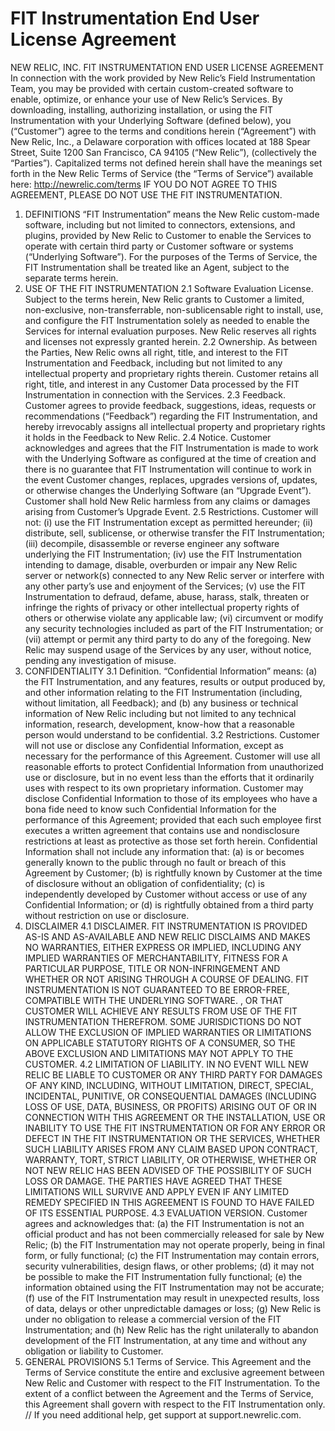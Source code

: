 # FIT Instrumentation End User License Agreement
NEW RELIC, INC. FIT INSTRUMENTATION END USER LICENSE AGREEMENT In connection
with the work provided by New Relic’s Field Instrumentation Team, you may be
provided with certain custom-created software to enable, optimize, or enhance
your use of New Relic’s Services. By downloading, installing, authorizing
installation, or using the FIT Instrumentation with your Underlying Software
(defined below), you (“Customer”) agree to the terms and conditions herein
(“Agreement”) with New Relic, Inc., a Delaware corporation with offices located
at 188 Spear Street, Suite 1200 San Francisco, CA 94105 (“New Relic”),
(collectively the “Parties”). Capitalized terms not defined herein shall have
the meanings set forth in the New Relic Terms of Service (the “Terms of
Service”) available here: http://newrelic.com/terms 
IF YOU DO NOT AGREE TO THIS AGREEMENT, PLEASE DO NOT USE THE FIT INSTRUMENTATION.
1. DEFINITIONS 
“FIT Instrumentation” means the New Relic custom-made software,
including but not limited to connectors, extensions, and plugins, provided by
New Relic to Customer to enable the Services to operate with certain third party
or Customer software or systems (“Underlying Software”). For the purposes of the
Terms of Service, the FIT Instrumentation shall be treated like an Agent,
subject to the separate terms herein.
2. USE OF THE FIT INSTRUMENTATION
2.1 Software Evaluation License. Subject to the terms herein, New Relic grants
to Customer a limited, non-exclusive, non-transferrable, non-sublicensable right
to install, use, and configure the FIT Instrumentation solely as needed to
enable the Services for internal evaluation purposes. New Relic reserves all
rights and licenses not expressly granted herein.
2.2 Ownership. As between the Parties, New Relic owns all right, title, and
interest to the FIT Instrumentation and Feedback, including but not limited to
any intellectual property and proprietary rights therein. Customer retains all
right, title, and interest in any Customer Data processed by the FIT
Instrumentation in connection with the Services.
2.3 Feedback. Customer agrees to provide feedback, suggestions, ideas, requests
or recommendations (“Feedback”) regarding the FIT Instrumentation, and hereby
irrevocably assigns all intellectual property and proprietary rights it holds in
the Feedback to New Relic.
2.4 Notice. Customer acknowledges and agrees that the FIT Instrumentation is
made to work with the Underlying Software as configured at the time of creation
and there is no guarantee that FIT Instrumentation will continue to work in the
event Customer changes, replaces, upgrades versions of, updates, or otherwise
changes the Underlying Software (an “Upgrade Event”). Customer shall hold New
Relic harmless from any claims or damages arising from Customer’s Upgrade Event.
2.5 Restrictions. Customer will not: (i) use the FIT Instrumentation except as
permitted hereunder; (ii) distribute, sell, sublicense, or otherwise transfer
the FIT Instrumentation; (iii) decompile, disassemble or reverse engineer any
software underlying the FIT Instrumentation; (iv) use the FIT Instrumentation
intending to damage, disable, overburden or impair any New Relic server or
network(s) connected to any New Relic server or interfere with any other party’s
use and enjoyment of the Services; (v) use the FIT Instrumentation to defraud,
defame, abuse, harass, stalk, threaten or infringe the rights of privacy or
other intellectual property rights of others or otherwise violate any applicable
law; (vi) circumvent or modify any security technologies included as part of the
FIT Instrumentation; or (vii) attempt or permit any third party to do any of the
foregoing. New Relic may suspend usage of the Services by any user, without
notice, pending any investigation of misuse.
3. CONFIDENTIALITY
3.1 Definition. “Confidential Information” means: (a) the FIT Instrumentation,
and any features, results or output produced by, and other information relating
to the FIT Instrumentation (including, without limitation, all Feedback); and
(b) any business or technical information of New Relic including but not limited
to any technical information, research, development, know-how that a reasonable
person would understand to be confidential.
3.2 Restrictions. Customer will not use or disclose any Confidential
Information, except as necessary for the performance of this Agreement. Customer
will use all reasonable efforts to protect Confidential Information from
unauthorized use or disclosure, but in no event less than the efforts that it
ordinarily uses with respect to its own proprietary information. Customer may
disclose Confidential Information to those of its employees who have a bona fide
need to know such Confidential Information for the performance of this
Agreement; provided that each such employee first executes a written agreement
that contains use and nondisclosure restrictions at least as protective as those
set forth herein. Confidential Information shall not include any information
that: (a) is or becomes generally known to the public through no fault or breach
of this Agreement by Customer; (b) is rightfully known by Customer at the time
of disclosure without an obligation of confidentiality; (c) is independently
developed by Customer without access or use of any Confidential Information; or
(d) is rightfully obtained from a third party without restriction on use or
disclosure.
4. DISCLAIMER
4.1 DISCLAIMER. FIT INSTRUMENTATION IS PROVIDED AS-IS AND AS-AVAILABLE AND NEW
RELIC DISCLAIMS AND MAKES NO WARRANTIES, EITHER EXPRESS OR IMPLIED, INCLUDING
ANY IMPLIED WARRANTIES OF MERCHANTABILITY, FITNESS FOR A PARTICULAR PURPOSE,
TITLE OR NON-INFRINGEMENT AND WHETHER OR NOT ARISING THROUGH A COURSE OF
DEALING. FIT INSTRUMENTATION IS NOT GUARANTEED TO BE ERROR-FREE, COMPATIBLE WITH
THE UNDERLYING SOFTWARE. , OR THAT CUSTOMER WILL ACHIEVE ANY RESULTS FROM USE OF
THE FIT INSTRUMENTATION THEREFROM. SOME JURISDICTIONS DO NOT ALLOW THE EXCLUSION
OF IMPLIED WARRANTIES OR LIMITATIONS ON APPLICABLE STATUTORY RIGHTS OF A
CONSUMER, SO THE ABOVE EXCLUSION AND LIMITATIONS MAY NOT APPLY TO THE CUSTOMER.
4.2 LIMITATION OF LIABILITY. IN NO EVENT WILL NEW RELIC BE LIABLE TO CUSTOMER OR
ANY THIRD PARTY FOR DAMAGES OF ANY KIND, INCLUDING, WITHOUT LIMITATION, DIRECT,
SPECIAL, INCIDENTAL, PUNITIVE, OR CONSEQUENTIAL DAMAGES (INCLUDING LOSS OF USE,
DATA, BUSINESS, OR PROFITS) ARISING OUT OF OR IN CONNECTION WITH THIS AGREEMENT
OR THE INSTALLATION, USE OR INABILITY TO USE THE FIT INSTRUMENTATION OR FOR ANY
ERROR OR DEFECT IN THE FIT INSTRUMENTATION OR THE SERVICES, WHETHER SUCH
LIABILITY ARISES FROM ANY CLAIM BASED UPON CONTRACT, WARRANTY, TORT, STRICT
LIABILITY, OR OTHERWISE, WHETHER OR NOT NEW RELIC HAS BEEN ADVISED OF THE
POSSIBILITY OF SUCH LOSS OR DAMAGE. THE PARTIES HAVE AGREED THAT THESE
LIMITATIONS WILL SURVIVE AND APPLY EVEN IF ANY LIMITED REMEDY SPECIFIED IN THIS
AGREEMENT IS FOUND TO HAVE FAILED OF ITS ESSENTIAL PURPOSE.
4.3 EVALUATION VERSION. Customer agrees and acknowledges that: (a) the FIT
Instrumentation is not an official product and has not been commercially
released for sale by New Relic; (b) the FIT Instrumentation may not operate
properly, being in final form, or fully functional; (c) the FIT Instrumentation
may contain errors, security vulnerabilities, design flaws, or other problems;
(d) it may not be possible to make the FIT Instrumentation fully functional; (e)
the information obtained using the FIT Instrumentation may not be accurate; (f)
use of the FIT Instrumentation may result in unexpected results, loss of data,
delays or other unpredictable damages or loss; (g) New Relic is under no
obligation to release a commercial version of the FIT Instrumentation; and (h)
New Relic has the right unilaterally to abandon development of the FIT
Instrumentation, at any time and without any obligation or liability to
Customer.
5. GENERAL PROVISIONS
5.1 Terms of Service. This Agreement and the Terms of Service constitute the
entire and exclusive agreement between New Relic and Customer with respect to
the FIT Instrumentation. To the extent of a conflict between the Agreement and
the Terms of Service, this Agreement shall govern with respect to the FIT
Instrumentation only.
//
If you need additional help, get support at support.newrelic.com.
